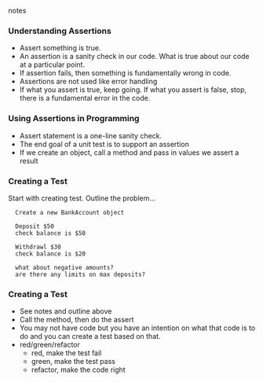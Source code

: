notes


### Understanding Assertions
- Assert something is true.
- An assertion is a sanity check in our code.  What is true about our code at a particular point.
- If assertion fails, then something is fundamentally wrong in code.
- Assertions are not used like error handling
- If what you assert is true, keep going. If what you assert is false, stop, there is a fundamental error in the code.


### Using Assertions in Programming
- Assert statement is a one-line sanity check.
- The end goal of a unit test is to support an assertion
- If we create an object, call a method and pass in values we assert a result

### Creating a Test
Start with creating test. Outline the problem...
```
  Create a new BankAccount object

  Deposit $50
  check balance is $50

  Withdrawl $30
  check balance is $20  

  what about negative amounts?
  are there any limits on max deposits?
```

### Creating a Test 
- See notes and outline above
- Call the method, then do the assert
- You may not have code but you have an intention on what that code is to do and you can create a test based on that.
- red/green/refactor
  - red, make the test fail
  - green, make the test pass
  - refactor, make the code right
